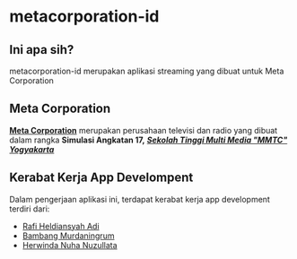 # metacorporation-id

## Ini apa sih?
metacorporation-id merupakan aplikasi streaming yang dibuat untuk Meta Corporation

## Meta Corporation
[**Meta Corporation**](https://metacorporation.id) merupakan perusahaan televisi dan radio yang dibuat dalam rangka **Simulasi Angkatan 17,** [_**Sekolah Tinggi Multi Media "MMTC" Yogyakarta**_](https://mmtc.ac.id)

## Kerabat Kerja App Develompent
Dalam pengerjaan aplikasi ini, terdapat kerabat kerja app development terdiri dari:
* [Rafi Heldiansyah Adi](https://github.com/rafihadi04) 
* [Bambang Murdaningrum](https://github.com/Hyman99)
* [Herwinda Nuha Nuzullata](https://github.com/)